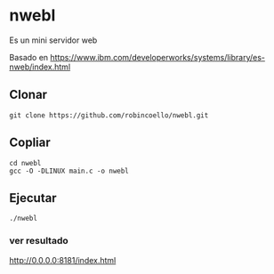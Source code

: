 # nwebl
Es un mini servidor web

Basado en https://www.ibm.com/developerworks/systems/library/es-nweb/index.html


## Clonar 
```
git clone https://github.com/robincoello/nwebl.git
```

## Copliar
```
cd nwebl
gcc -O -DLINUX main.c -o nwebl
```

## Ejecutar
```
./nwebl 

```

### ver resultado 
http://0.0.0.0:8181/index.html
